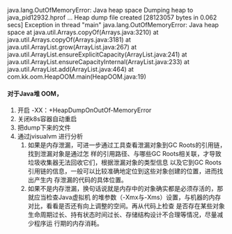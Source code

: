 java.lang.OutOfMemoryError: Java heap space
Dumping heap to java_pid12932.hprof ...
Heap dump file created [28123057 bytes in 0.062 secs]
Exception in thread "main" java.lang.OutOfMemoryError: Java heap space
at java.util.Arrays.copyOf(Arrays.java:3210)
at java.util.Arrays.copyOf(Arrays.java:3181)
at java.util.ArrayList.grow(ArrayList.java:267)
at java.util.ArrayList.ensureExplicitCapacity(ArrayList.java:241)
at java.util.ArrayList.ensureCapacityInternal(ArrayList.java:233)
at java.util.ArrayList.add(ArrayList.java:464)
at com.kk.oom.HeapOOM.main(HeapOOM.java:19)

#### 对于Java堆 OOM，
1. 开启 -XX：+HeapDumpOnOutOf-MemoryError 
2. 关闭k8s容器自动重启
3. 把dump下来的文件
4. 通过jvisualvm 进行分析
   1. 如果是内存泄漏，可进一步通过工具查看泄漏对象到GC Roots的引用链，找到泄漏对象是通过怎 
   样的引用路径、与哪些GC Roots相关联，才导致垃圾收集器无法回收它们，根据泄漏对象的类型信息
   以及它到GC Roots引用链的信息，一般可以比较准确地定位到这些对象创建的位置，进而找出产生内
   存泄漏的代码的具体位置。
   2. 如果不是内存泄漏，换句话说就是内存中的对象确实都是必须存活的，那就应当检查Java虚拟机 
   的堆参数（-Xmx与-Xms）设置，与机器的内存对比，看看是否还有向上调整的空间。再从代码上检查
   是否存在某些对象生命周期过长、持有状态时间过长、存储结构设计不合理等情况，尽量减少程序运
   行期的内存消耗。


